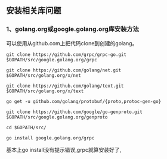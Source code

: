## 安装相关库问题
### 1、golang.org或google.golang.org库安装方法
可以使用从github.com上把代码clone到创建的golang。
```
git clone https://github.com/grpc/grpc-go.git $GOPATH/src/google.golang.org/grpc

git clone https://github.com/golang/net.git $GOPATH/src/golang.org/x/net

git clone https://github.com/golang/text.git $GOPATH/src/golang.org/x/text

go get -u github.com/golang/protobuf/{proto,protoc-gen-go}

git clone https://github.com/google/go-genproto.git $GOPATH/src/google.golang.org/genproto

cd $GOPATH/src/

go install google.golang.org/grpc
```
基本上go install没有提示错误,grpc就算安装好了,
 